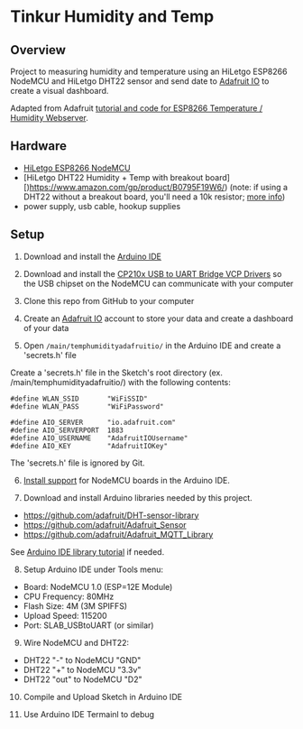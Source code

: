 # Tinkur Humidity and Temp

## Overview

Project to measuring humidity and temperature using an HiLetgo ESP8266 NodeMCU and HiLetgo DHT22 sensor and send date to [Adafruit IO](https://io.adafruit.com/) to create a visual dashboard.

Adapted from Adafruit [tutorial and code for ESP8266 Temperature / Humidity Webserver](https://learn.adafruit.com/esp8266-temperature-slash-humidity-webserver/wiring).

## Hardware

* [HiLetgo ESP8266 NodeMCU](https://www.amazon.com/gp/product/B010O1G1ES/)
* [HiLetgo DHT22 Humidity + Temp with breakout board][)https://www.amazon.com/gp/product/B0795F19W6/) (note: if using a DHT22 without a breakout board, you'll need a 10k resistor; [more info](https://learn.adafruit.com/esp8266-temperature-slash-humidity-webserver/wiring))
* power supply, usb cable, hookup supplies

## Setup

1. Download and install the [Arduino IDE](https://www.arduino.cc/en/Main/Software)

2. Download and install the [CP210x USB to UART Bridge VCP Drivers](https://www.silabs.com/products/development-tools/software/usb-to-uart-bridge-vcp-drivers) so the USB chipset on the NodeMCU can communicate with your computer

3. Clone this repo from GitHub to your computer

4. Create an [Adafruit IO](https://io.adafruit.com/) account to store your data and create a dashboard of your data

5. Open `/main/temphumidityadafruitio/` in the Arduino IDE and create a 'secrets.h' file

Create a 'secrets.h' file in the Sketch's root directory (ex. /main/temphumidityadafruitio/) with the following contents:

~~~
#define WLAN_SSID       "WiFiSSID"
#define WLAN_PASS       "WiFiPassword"

#define AIO_SERVER      "io.adafruit.com"
#define AIO_SERVERPORT  1883
#define AIO_USERNAME    "AdafruitIOUsername"
#define AIO_KEY         "AdafruitIOKey"
~~~

The 'secrets.h' file is ignored by Git.

6. [Install support](https://learn.adafruit.com/add-boards-arduino-v164/) for NodeMCU boards in the Arduino IDE.

7. Download and install Arduino libraries needed by this project.

* https://github.com/adafruit/DHT-sensor-library
* https://github.com/adafruit/Adafruit_Sensor
* https://github.com/adafruit/Adafruit_MQTT_Library

See [Arduino IDE library tutorial](https://learn.adafruit.com/adafruit-all-about-arduino-libraries-install-use/arduino-libraries) if needed.

8. Setup Arduino IDE under Tools menu:
  * Board: NodeMCU 1.0 (ESP=12E Module)
  * CPU Frequency: 80MHz
  * Flash Size: 4M (3M SPIFFS)
  * Upload Speed: 115200
  * Port: SLAB_USBtoUART (or similar)

9. Wire NodeMCU and DHT22:
* DHT22 "-" to NodeMCU "GND"
* DHT22 "+" to NodeMCU "3.3v"
* DHT22 "out" to NodeMCU "D2"

10. Compile and Upload Sketch in Arduino IDE

11. Use Arduino IDE Termainl to debug
